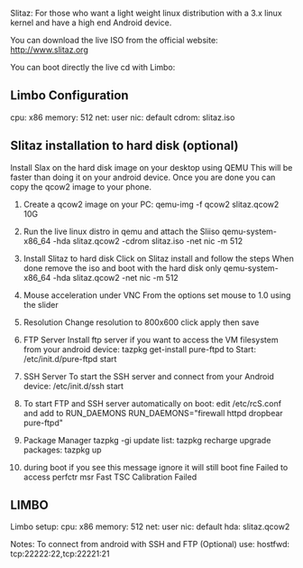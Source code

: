 Slitaz: For those who want a light weight linux distribution with a 3.x linux kernel and have a high end Android device.

You can download the live ISO from the official website:
http://www.slitaz.org

You can boot directly the live cd with Limbo:
## Limbo Configuration
cpu: x86
memory: 512
net: user
nic: default
cdrom: slitaz.iso


## Slitaz installation to hard disk (optional)
Install Slax on the hard disk image on your desktop using QEMU
This will be faster than doing it on your android device.
Once you are done you can copy the qcow2 image to your phone.

1. Create a qcow2 image on your PC:
qemu-img -f qcow2 slitaz.qcow2 10G

2. Run the live linux distro in qemu and attach the Sliiso
qemu-system-x86_64 -hda slitaz.qcow2 -cdrom slitaz.iso -net nic -m 512

3. Install Slitaz to hard disk
Click on Slitaz install and follow the steps
When done remove the iso and boot with the hard disk only
qemu-system-x86_64 -hda slitaz.qcow2 -net nic -m 512

4. Mouse acceleration under VNC
From the options set mouse to 1.0 using the slider

5. Resolution
Change resolution to 800x600 
 click apply then save

6. FTP Server 
Install ftp server if you want to access the VM filesystem from your android device:
tazpkg get-install pure-ftpd
to Start:
/etc/init.d/pure-ftpd start

7. SSH Server
To start the SSH server and connect from your Android device:
/etc/init.d/ssh start

8. To start FTP and SSH server automatically on boot:
edit /etc/rcS.conf and add to RUN_DAEMONS
RUN_DAEMONS="firewall httpd dropbear pure-ftpd"

9. Package Manager 
tazpkg -gi <package>
update list:
tazpkg recharge 
upgrade packages:
tazpkg up

10. during boot if you see this message ignore it will still boot fine
Failed  to access perfctr msr
Fast TSC Calibration Failed

## LIMBO
Limbo setup:
cpu: x86
memory: 512
net: user
nic: default
hda: slitaz.qcow2

Notes: 
To connect from android with SSH and FTP (Optional) use:
hostfwd: tcp:22222:22,tcp:22221:21
